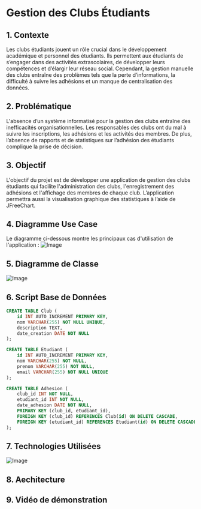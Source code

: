 # Gestion des Clubs Étudiants

## 1. Contexte
Les clubs étudiants jouent un rôle crucial dans le développement académique et personnel des étudiants. Ils permettent aux étudiants de s’engager dans des activités extrascolaires, de développer leurs compétences et d’élargir leur réseau social. Cependant, la gestion manuelle des clubs entraîne des problèmes tels que la perte d’informations, la difficulté à suivre les adhésions et un manque de centralisation des données.

## 2. Problématique
L'absence d’un système informatisé pour la gestion des clubs entraîne des inefficacités organisationnelles. Les responsables des clubs ont du mal à suivre les inscriptions, les adhésions et les activités des membres. De plus, l’absence de rapports et de statistiques sur l’adhésion des étudiants complique la prise de décision.

## 3. Objectif
L'objectif du projet est de développer une application de gestion des clubs étudiants qui facilite l'administration des clubs, l'enregistrement des adhésions et l'affichage des membres de chaque club. L’application permettra aussi la visualisation graphique des statistiques à l’aide de JFreeChart.

## 4. Diagramme Use Case
Le diagramme ci-dessous montre les principaux cas d'utilisation de l'application :
![Image](https://github.com/user-attachments/assets/1a48cc02-2946-4b3f-80a6-23f95301686e)

## 5. Diagramme de Classe
![Image](https://github.com/user-attachments/assets/7a2f3fbf-bc9a-4331-992d-271d3acbd530)

## 6. Script Base de Données
```sql
CREATE TABLE Club (
    id INT AUTO_INCREMENT PRIMARY KEY,
    nom VARCHAR(255) NOT NULL UNIQUE,
    description TEXT,
    date_creation DATE NOT NULL
);

CREATE TABLE Etudiant (
    id INT AUTO_INCREMENT PRIMARY KEY,
    nom VARCHAR(255) NOT NULL,
    prenom VARCHAR(255) NOT NULL,
    email VARCHAR(255) NOT NULL UNIQUE
);

CREATE TABLE Adhesion (
    club_id INT NOT NULL,
    etudiant_id INT NOT NULL,
    date_adhesion DATE NOT NULL,
    PRIMARY KEY (club_id, etudiant_id),
    FOREIGN KEY (club_id) REFERENCES Club(id) ON DELETE CASCADE,
    FOREIGN KEY (etudiant_id) REFERENCES Etudiant(id) ON DELETE CASCADE
);
```


## 7. Technologies Utilisées
![Image](https://github.com/user-attachments/assets/8b331c37-d66c-4ccd-8c0f-50fe89ab0502)


## 8. Aechitecture 


## 9. Vidéo de démonstration 
